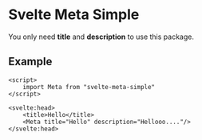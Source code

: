 # Svelte Meta Simple

You only need **title** and **description** to use this package.

## Example

```svelte
<script>
	import Meta from "svelte-meta-simple"
</script>

<svelte:head>
	<title>Hello</title>
	<Meta title="Hello" description="Hellooo...."/>
</svelte:head>
```

